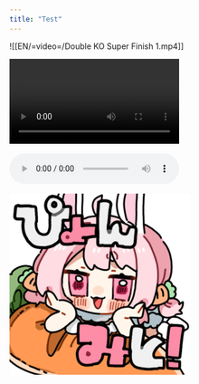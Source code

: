 ```yaml
---
title: "Test"
---
```

![[EN/=video=/Double KO Super Finish 1.mp4]]

![](/EN/test.mp4)

![](/EN/test.mp3)

![](/EN/test.png)
